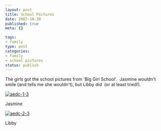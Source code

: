 ```yaml
--- 
layout: post
title: School Pictures
date: 2007-10-30
published: true
meta: {}

tags: 
- family
type: post
categories: 
- family
- school pictures
status: publish
---
```



The girls got the school pictures from 'Big Girl School'.  Jasmine wouldn't smile (and tells me she wouldn't), but Libby did  (or at least tried!).



[![aedc-1-3](http://www.andyeick.com/_blogMedia/SchoolPictures_B8C3/aedc13_thumb.jpg)](http://www.andyeick.com/_blogMedia/SchoolPictures_B8C3/aedc13.jpg)



Jasmine



[![aedc-2-3](http://www.andyeick.com/_blogMedia/SchoolPictures_B8C3/aedc23_thumb.jpg)](http://www.andyeick.com/_blogMedia/SchoolPictures_B8C3/aedc23.jpg)



Libby

